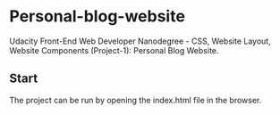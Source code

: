 # Personal-blog-website

Udacity Front-End Web Developer Nanodegree - CSS, Website Layout, Website Components (Project-1): Personal Blog Website.

## Start

The project can be run by opening the index.html file in the browser.


